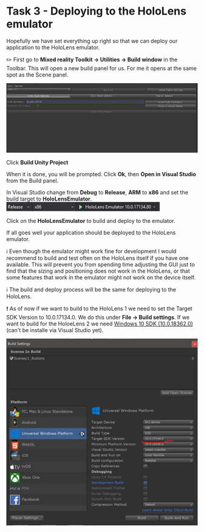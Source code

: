 # Task 3 - Deploying to the HoloLens emulator

Hopefully we have set everything up right so that we can deploy our application to the HoloLens emulator. 

:pencil2: First go to **Mixed reality Toolkit -> Utilities -> Build window** in the Toolbar. This will open a new build panel for us. For me it opens at the same spot as the Scene panel.

![Build panel](Screenshots/build_options.jpg)

Click **Build Unity Project**

When it is done, you will be prompted. Click **Ok**, then **Open in Visual Studio** from the Build panel. 

In Visual Studio change from **Debug** to **Release**, **ARM** to **x86** and set the build target to **HoloLensEmulator**. 
![Build/Deploy settings](Screenshots/buildanddeploysettings.jpg)

Click on the **HoloLensEmulator** to build and deploy to the emulator.

If all goes well your application should be deployed to the HoloLens emulator. 

:information_source: Even though the emulator might work fine for development I would recommend to build and test often on the HoloLens itself if you have one available. This will prevent you from spending time adjusting the GUI just to find that the sizing and positioning does not work in the HoloLens, or that some features that work in the emulator might not work on the device itself. 

:information_source: The build and deploy process will be the same for deploying to the HoloLens.

❗️ As of now if we want to build to the HoloLens 1 we need to set the Target SDK Version to 10.0.17134.0. We do this under **File -> Build settings**. If we want to build for the HoloeLens 2 we need [Windows 10 SDK (10.0.18362.0)](https://developer.microsoft.com/en-US/windows/downloads/windows-10-sdk) (can't be installe via Visual Studio yet).
   
![Build/Deploy settings](Screenshots/targetv.jpg)